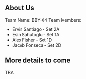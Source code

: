 ## About Us
Team Name: BBY-04
Team Members: 
- Ervin Santiago - Set 2A
- Esin Sahutoglu - Set 1A
- Alex Fisher - Set 1D
- Jacob Fonseca - Set 2D
## More details to come
TBA
